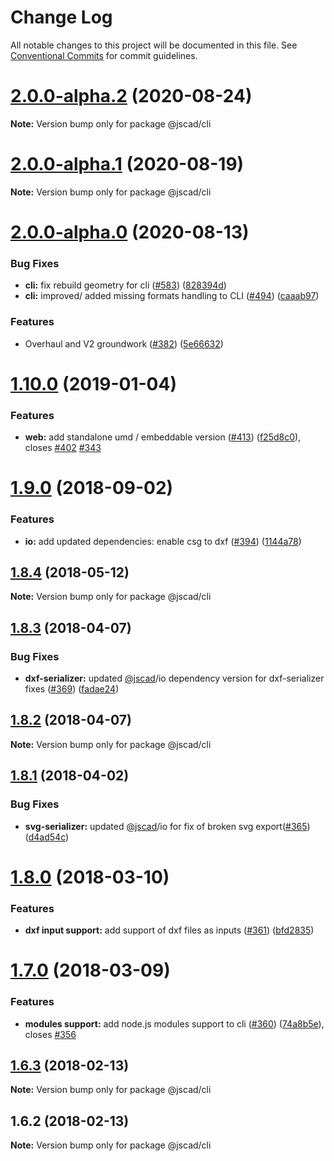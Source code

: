 # Change Log

All notable changes to this project will be documented in this file.
See [Conventional Commits](https://conventionalcommits.org) for commit guidelines.

# [2.0.0-alpha.2](https://github.com/jscad/OpenJSCAD.org/compare/@jscad/cli@2.0.0-alpha.1...@jscad/cli@2.0.0-alpha.2) (2020-08-24)

**Note:** Version bump only for package @jscad/cli





# [2.0.0-alpha.1](https://github.com/jscad/OpenJSCAD.org/compare/@jscad/cli@2.0.0-alpha.0...@jscad/cli@2.0.0-alpha.1) (2020-08-19)

**Note:** Version bump only for package @jscad/cli





# [2.0.0-alpha.0](https://github.com/jscad/OpenJSCAD.org/compare/@jscad/cli@1.10.0...@jscad/cli@2.0.0-alpha.0) (2020-08-13)


### Bug Fixes

* **cli:** fix rebuild geometry for cli ([#583](https://github.com/jscad/OpenJSCAD.org/issues/583)) ([828394d](https://github.com/jscad/OpenJSCAD.org/commit/828394ddb88fc1139b1daf155548aa9fab7de823))
* **cli:** improved/ added missing formats handling to CLI ([#494](https://github.com/jscad/OpenJSCAD.org/issues/494)) ([caaab97](https://github.com/jscad/OpenJSCAD.org/commit/caaab9765e4d286f740067075a8284fec3e77c39))


### Features

* Overhaul and V2 groundwork ([#382](https://github.com/jscad/OpenJSCAD.org/issues/382)) ([5e66632](https://github.com/jscad/OpenJSCAD.org/commit/5e666327a8b50a7fa6baa4bbdfd790d243f8064f))





<a name="1.10.0"></a>
# [1.10.0](https://github.com/jscad/OpenJSCAD.org/compare/@jscad/cli@1.9.0...@jscad/cli@1.10.0) (2019-01-04)


### Features

* **web:** add standalone umd / embeddable version ([#413](https://github.com/jscad/OpenJSCAD.org/issues/413)) ([f25d8c0](https://github.com/jscad/OpenJSCAD.org/commit/f25d8c0)), closes [#402](https://github.com/jscad/OpenJSCAD.org/issues/402) [#343](https://github.com/jscad/OpenJSCAD.org/issues/343)




<a name="1.9.0"></a>
# [1.9.0](https://github.com/jscad/OpenJSCAD.org/compare/@jscad/cli@1.8.4...@jscad/cli@1.9.0) (2018-09-02)


### Features

* **io:** add updated dependencies: enable csg to dxf ([#394](https://github.com/jscad/OpenJSCAD.org/issues/394)) ([1144a78](https://github.com/jscad/OpenJSCAD.org/commit/1144a78))




<a name="1.8.4"></a>
## [1.8.4](https://github.com/jscad/OpenJSCAD.org/compare/@jscad/cli@1.8.3...@jscad/cli@1.8.4) (2018-05-12)




**Note:** Version bump only for package @jscad/cli

<a name="1.8.3"></a>
## [1.8.3](https://github.com/jscad/OpenJSCAD.org/compare/@jscad/cli@1.8.2...@jscad/cli@1.8.3) (2018-04-07)


### Bug Fixes

* **dxf-serializer:** updated [@jscad](https://github.com/jscad)/io dependency version for dxf-serializer fixes ([#369](https://github.com/jscad/OpenJSCAD.org/issues/369)) ([fadae24](https://github.com/jscad/OpenJSCAD.org/commit/fadae24))




<a name="1.8.2"></a>
## [1.8.2](https://github.com/jscad/OpenJSCAD.org/compare/@jscad/cli@1.8.1...@jscad/cli@1.8.2) (2018-04-07)




**Note:** Version bump only for package @jscad/cli

<a name="1.8.1"></a>
## [1.8.1](https://github.com/jscad/OpenJSCAD.org/compare/@jscad/cli@1.8.0...@jscad/cli@1.8.1) (2018-04-02)


### Bug Fixes

* **svg-serializer:** updated [@jscad](https://github.com/jscad)/io for fix of broken svg export([#365](https://github.com/jscad/OpenJSCAD.org/issues/365)) ([d4ad54c](https://github.com/jscad/OpenJSCAD.org/commit/d4ad54c))




<a name="1.8.0"></a>
# [1.8.0](https://github.com/jscad/OpenJSCAD.org/compare/@jscad/cli@1.7.0...@jscad/cli@1.8.0) (2018-03-10)


### Features

* **dxf input support:** add support of dxf files as inputs ([#361](https://github.com/jscad/OpenJSCAD.org/issues/361)) ([bfd2835](https://github.com/jscad/OpenJSCAD.org/commit/bfd2835))




<a name="1.7.0"></a>
# [1.7.0](https://github.com/jscad/OpenJSCAD.org/compare/@jscad/cli@1.6.3...@jscad/cli@1.7.0) (2018-03-09)


### Features

* **modules support:** add node.js modules support to  cli ([#360](https://github.com/jscad/OpenJSCAD.org/issues/360)) ([74a8b5e](https://github.com/jscad/OpenJSCAD.org/commit/74a8b5e)), closes [#356](https://github.com/jscad/OpenJSCAD.org/issues/356)




<a name="1.6.3"></a>
## [1.6.3](https://github.com/jscad/OpenJSCAD.org/compare/@jscad/cli@1.6.2...@jscad/cli@1.6.3) (2018-02-13)




**Note:** Version bump only for package @jscad/cli

<a name="1.6.2"></a>
## 1.6.2 (2018-02-13)




**Note:** Version bump only for package @jscad/cli
